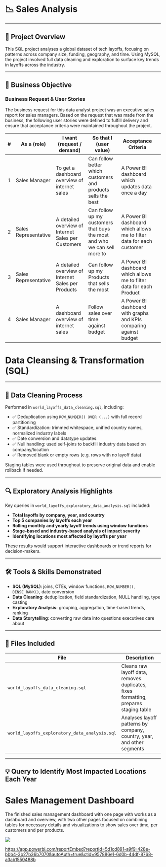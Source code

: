 
# 📉 Sales Analysis
---

## 📌 Project Overview

This SQL project analyses a global dataset of tech layoffs, focusing on patterns across company size, funding, geography, and time. Using MySQL, the project involved full data cleaning and exploration to surface key trends in layoffs across the industry.

---

## 🎯 Business Objective

### **Business Request & User Stories**

The business request for this data analyst project was an executive sales report for sales managers. Based on the request that was made from the business, the following user stories were defined to fulfill delivery and ensure that acceptance criteria were maintained throughout the project.

| # | As a (role) | I want (request / demand) | So that I (user value) | Acceptance Criteria |  |
| --- | --- | --- | --- | --- | --- |
| 1 | Sales Manager | To get a dashboard overview of internet sales | Can follow better which customers and products sells the best | A Power BI dashboard which updates data once a day |  |
| 2 | Sales Representative | A detailed overview of Internet Sales per Customers | Can follow up my customers that buys the most and who we can sell more to | A Power BI dashboard which allows me to filter data for each customer |  |
| 3 | Sales Representative | A detailed overview of Internet Sales per Products | Can follow up my Products that sells the most | A Power BI dashboard which allows me to filter data for each Product |  |
| 4 | Sales Manager | A dashboard overview of internet sales | Follow sales over time against budget | A Power BI dashboard with graphs and KPIs comparing against budget |  |

# Data Cleansing & Transformation (SQL)

---

## 🧹 Data Cleaning Process

Performed in `world_layoffs_data_cleaning.sql`, including:
- ✅ Deduplication using `ROW_NUMBER() OVER (...)` with full record partitioning
- ✅ Standardization: trimmed whitespace, unified country names, normalized industry labels
- ✅ Date conversion and datatype updates
- ✅ Null handling: used self-joins to backfill industry data based on company/location
- ✅ Removed blank or empty rows (e.g. rows with no layoff data)

Staging tables were used throughout to preserve original data and enable rollback if needed.

---

## 🔍 Exploratory Analysis Highlights

Key queries in `world_layoffs_exploratory_data_analysis.sql` included:

- **Total layoffs by company, year, and country**
- **Top 5 companies by layoffs each year**
- **Rolling monthly and yearly layoff trends using window functions**
- **Stage-based and industry-based analysis of impact severity**
- **Identifying locations most affected by layoffs per year**

These results would support interactive dashboards or trend reports for decision-makers.

---

## 🛠 Tools & Skills Demonstrated

- **SQL (MySQL)**: joins, CTEs, window functions, `ROW_NUMBER()`, `DENSE_RANK()`, date conversion
- **Data Cleaning**: deduplication, field standardization, NULL handling, type casting
- **Exploratory Analysis**: grouping, aggregation, time-based trends, ranking
- **Data Storytelling**: converting raw data into questions executives care about

---

## 📂 Files Included

| File | Description |
|------|-------------|
| `world_layoffs_data_cleaning.sql` | Cleans raw layoff data, removes duplicates, fixes formatting, prepares staging table |
| `world_layoffs_exploratory_data_analysis.sql` | Analyses layoff patterns by company, country, year, and other segments |

---

## 💡 Query to Identify Most Impacted Locations Each Year

# Sales Management Dashboard

The finished sales management dashboard with one page with works as a dashboard and overview, with two other pages focused on combining tables for necessary details and visualizations to show sales over time, per customers and per products.

![](https://analyzewithaliportfolio.wordpress.com/wp-content/uploads/2021/02/dashboard-2.png?w=825)


https://app.powerbi.com/reportEmbed?reportId=5d1cd891-a9f9-428e-bbb4-3b27b36b7070&autoAuth=true&ctid=957886e1-6d0b-44df-8768-a3ab1550488b
